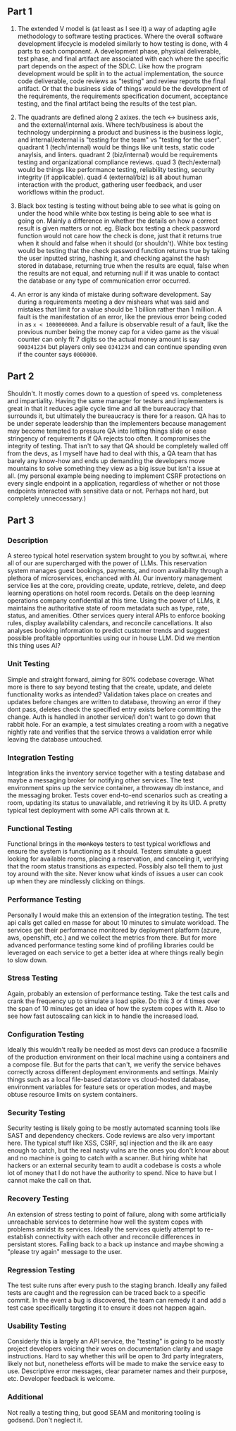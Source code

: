 ## Part 1

1. The extended V model is (at least as I see it) a way of adapting agile methodology to software testing practices. Where the overall software development lifecycle is modeled similarly to how testing is done, with 4 parts to each component. A development phase, physical deliverable, test phase, and final artifact are associated with each where the specific part depends on the aspect of the SDLC. Like how the program development would be split in to the actual implementation, the source code deliverable, code reviews as "testing" and review reports the final artifact. Or that the business side of things would be the development of the requirements, the requirements specification document, acceptance testing, and the final artifact being the results of the test plan.

2. The quadrants are defined along 2 axixes. the tech <-> business axis, and the external/internal axis. Where tech/business is about the technology underpinning a product and business is the business logic, and internal/external is "testing for the team" vs "testing for the user". quadrant 1 (tech/internal) would be things like unit tests, static code anaylsis, and linters. quadrant 2 (biz/internal) would be requirements testing and organizational compliance reviews. quad 3 (tech/external) would be things like performance testing, reliability testing, security integrity (if applicable). quad 4 (external/biz) is all about human interaction with the product, gathering user feedback, and user workflows within the product.

3. Black box testing is testing without being able to see what is going on under the hood while white box testing is being able to see what is going on. Mainly a difference in whether the details on how a correct result is given matters or not. eg. Black box testing a check password function would not care how the check is done, just that it returns true when it should and false when it should (or shouldn't). White box testing would be testing that the check password function returns true by taking the user inputted string, hashing it, and checking against the hash stored in database, returning true when the results are equal, false when the results are not equal, and returning null if it was unable to contact the database or any type of communication error occurred.

4. An error is any kinda of mistake during software development. Say during a requirements meeting a dev mishears what was said and mistakes that limit for a value should be 1 billion rather than 1 million. A fault is the manifestation of an error, like the previous error being coded in as `x < 1000000000`. And a failure is observable result of a fault, like the previous number being the money cap for a video game as the visual counter can only fit 7 digits so the actual money amount is say `900341234` but players only see `0341234` and can continue spending even if the counter says `0000000`.

## Part 2

Shouldn't. It mostly comes down to a question of speed vs. completeness and impartiality. Having the same manager for testers and implementers is great in that it reduces agile cycle time and all the bureaucracy that surrounds it, but ultimately the bureaucracy is there for a reason. QA has to be under seperate leadership than the implementers because management may become tempted to pressure QA into letting things slide or ease stringency of requirements if QA rejects too often. It compromises the integrity of testing. That isn't to say that QA should be completely walled off from the devs, as I myself have had to deal with this, a QA team that has barely any know-how and ends up demanding the developers move mountains to solve something they view as a big issue but isn't a issue at all. (my personal example being needing to implement CSRF protections on every single endpoint in a application, regardless of whether or not those endpoints interacted with sensitive data or not. Perhaps not hard, but completely unneccessary.)

## Part 3

### Description

A stereo typical hotel reservation system brought to you by softwr.ai, where all of our are supercharged with the power of LLMs. This reservation system manages guest bookings, payments, and room availability through a plethora of microservices, enchanced with AI. Our inventory management service lies at the core, providing create, update, retrieve, delete, and deep learning operations on hotel room records. Details on the deep learning operations company confidential at this time. Using the power of LLMs, it maintains the authoritative state of room metadata such as type, rate, status, and amenities. Other services query interal APIs to enforce booking rules, display availability calendars, and reconcile cancellations. It also analyses booking information to predict customer trends and suggest possible profitable opportunities using our in house LLM. Did we mention this thing uses AI? 

### Unit Testing

Simple and straight forward, aiming for 80% codebase coverage. What more is there to say beyond testing that the create, update, and delete functionality works as intended? Validation takes place on creates and updates before changes are written to database, throwing an error if they dont pass, deletes check the specified entry exists before committing the change. Auth is handled in another service/I don't want to go down that rabbit hole. For an example, a test simulates creating a room with a negative nightly rate and verifies that the service throws a validation error while leaving the database untouched.

### Integration Testing 

Integration links the inventory service together with a testing database and maybe a messaging broker for notifying other services. The test environment spins up the service container, a throwaway db instance, and the messaging broker. Tests cover end-to-end scenarios such as creating a room, updating its status to unavailable, and retrieving it by its UID. A pretty typical test deployment with some API calls thrown at it.

### Functional Testing

Functional brings in the ~~monkeys~~ testers to test typical workflows and ensure the system is functioning as it should. Testers simulate a guest looking for available rooms, placing a reservation, and canceling it, verifying that the room status transitions as expected. Possibly also tell them to just toy around with the site. Never know what kinds of issues a user can cook up when they are mindlessly clicking on things.

### Performance Testing

Personally I would make this an extension of the integration testing. The test api calls get called en masse for about 10 minutes to simulate workload. The services get their performance monitored by deployment platform (azure, aws, openshift, etc.) and we collect the metrics from there. But for more advanced performance testing some kind of profiling libraries could be leveraged on each service to get a better idea at where things really begin to slow down.

### Stress Testing

Again, probably an extension of performance testing. Take the test calls and crank the frequency up to simulate a load spike. Do this 3 or 4 times over the span of 10 minutes get an idea of how the system copes with it. Also to see how fast autoscaling can kick in to handle the increased load.

### Configuration Testing

Ideally this wouldn't really be needed as most devs can produce a facsmilie of the production environment on their local machine using a containers and a compose file. But for the parts that can't, we verify the service behaves correctly across different deployment environments and settings. Mainly things such as a local file-based datastore vs cloud-hosted database, environment variables for feature sets or operation modes, and maybe obtuse resource limits on system containers. 

### Security Testing

Security testing is likely going to be mostly automated scanning tools like SAST and dependency checkers. Code reviews are also very important here. The typical stuff like XSS, CSRF, sql injection and the ilk are easy enough to  catch, but the real nasty vulns are the ones you don't know about and no machine is going to catch with a scanner. But hiring white hat hackers or an external security team to audit a codebase is costs a whole lot of money that I do not have the authority to spend. Nice to have but I cannot make the call on that.

### Recovery Testing

An extension of stress testing to point of failure, along with some artificially unreachable services to determine how well the system copes with problems amidst its services. Ideally the services quietly attempt to re-establish connectivity with each other and reconcile differences in persistant stores. Falling back to a back up instance and maybe showing a "please try again" message to the user.

### Regression Testing

The test suite runs after every push to the staging branch. Ideally any failed tests are caught and the regression can be traced back to a specific commit. In the event a bug is discovered, the team can remedy it and add a test case specifically targeting it to ensure it does not happen again.

### Usability Testing

Considerly this ia largely an API service, the "testing" is going to be mostly project developers voicing their woes on documentation clarity and usage instructions. Hard to say whether this will be open to 3rd party integraters, likely not but, nonetheless efforts will be made to make the service easy to use. Descriptive error messages, clear parameter names and their purpose, etc.  Developer feedback is welcome.

### Additional

Not really a testing thing, but good SEAM and monitoring tooling is godsend. Don't neglect it.